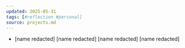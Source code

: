 ```yaml
---
updated: 2025-05-31
tags: [#reflection #personal]
source: projects.md
---
```


- [name redacted] [name redacted] [name redacted] [name redacted]
